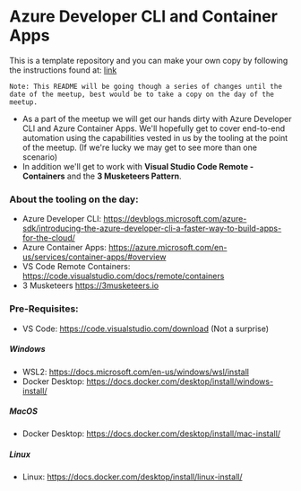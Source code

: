 # Azure Developer CLI and Container Apps

This is a template repository and you can make your own copy by following the instructions found at: [link](https://docs.github.com/en/repositories/creating-and-managing-repositories/creating-a-repository-from-a-template) 

`Note: This README will be going though a series of changes until the date of the meetup, best would be to take a copy on the day of the meetup.`

- As a part of the meetup we will get our hands dirty with Azure Developer CLI and Azure Container Apps.  We'll hopefully get to cover end-to-end automation using the capabilities vested in us by the tooling at the point of the meetup. (If we're lucky we may get to see more than one scenario)
- In addition we'll get to work with **Visual Studio Code Remote - Containers** and the **3 Musketeers Pattern**.

### About the tooling on the day:
- Azure Developer CLI: https://devblogs.microsoft.com/azure-sdk/introducing-the-azure-developer-cli-a-faster-way-to-build-apps-for-the-cloud/
- Azure Container Apps: https://azure.microsoft.com/en-us/services/container-apps/#overview
- VS Code Remote Containers: https://code.visualstudio.com/docs/remote/containers
- 3 Musketeers https://3musketeers.io

### Pre-Requisites:
- VS Code: https://code.visualstudio.com/download (Not a surprise)
##### Windows
- WSL2: https://docs.microsoft.com/en-us/windows/wsl/install
- Docker Desktop: https://docs.docker.com/desktop/install/windows-install/
##### MacOS
- Docker Desktop: https://docs.docker.com/desktop/install/mac-install/
##### Linux
- Linux: https://docs.docker.com/desktop/install/linux-install/
